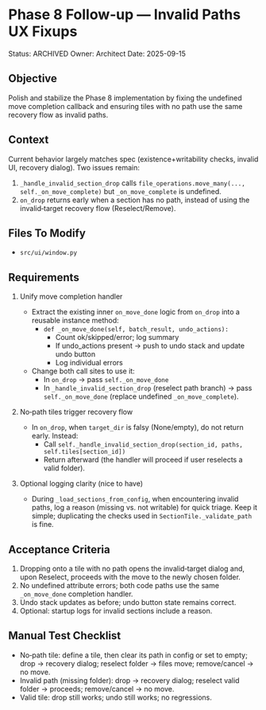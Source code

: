# Phase 8 Follow‑up — Invalid Paths UX Fixups

Status: ARCHIVED
Owner: Architect
Date: 2025-09-15

## Objective
Polish and stabilize the Phase 8 implementation by fixing the undefined move completion callback and ensuring tiles with no path use the same recovery flow as invalid paths.

## Context
Current behavior largely matches spec (existence+writability checks, invalid UI, recovery dialog). Two issues remain:
1) `_handle_invalid_section_drop` calls `file_operations.move_many(..., self._on_move_complete)` but `_on_move_complete` is undefined.
2) `on_drop` returns early when a section has no path, instead of using the invalid‑target recovery flow (Reselect/Remove).

## Files To Modify
- `src/ui/window.py`

## Requirements
1) Unify move completion handler
   - Extract the existing inner `on_move_done` logic from `on_drop` into a reusable instance method:
     - `def _on_move_done(self, batch_result, undo_actions):`
       - Count ok/skipped/error; log summary
       - If undo_actions present → push to undo stack and update undo button
       - Log individual errors
   - Change both call sites to use it:
     - In `on_drop` → pass `self._on_move_done`
     - In `_handle_invalid_section_drop` (reselect path branch) → pass `self._on_move_done` (replace undefined `_on_move_complete`).

2) No‑path tiles trigger recovery flow
   - In `on_drop`, when `target_dir` is falsy (None/empty), do not return early. Instead:
     - Call `self._handle_invalid_section_drop(section_id, paths, self.tiles[section_id])`
     - Return afterward (the handler will proceed if user reselects a valid folder).

3) Optional logging clarity (nice to have)
   - During `_load_sections_from_config`, when encountering invalid paths, log a reason (missing vs. not writable) for quick triage. Keep it simple; duplicating the checks used in `SectionTile._validate_path` is fine.

## Acceptance Criteria
1) Dropping onto a tile with no path opens the invalid‑target dialog and, upon Reselect, proceeds with the move to the newly chosen folder.
2) No undefined attribute errors; both code paths use the same `_on_move_done` completion handler.
3) Undo stack updates as before; undo button state remains correct.
4) Optional: startup logs for invalid sections include a reason.

## Manual Test Checklist
- No‑path tile: define a tile, then clear its path in config or set to empty; drop → recovery dialog; reselect folder → files move; remove/cancel → no move.
- Invalid path (missing folder): drop → recovery dialog; reselect valid folder → proceeds; remove/cancel → no move.
- Valid tile: drop still works; undo still works; no regressions.
